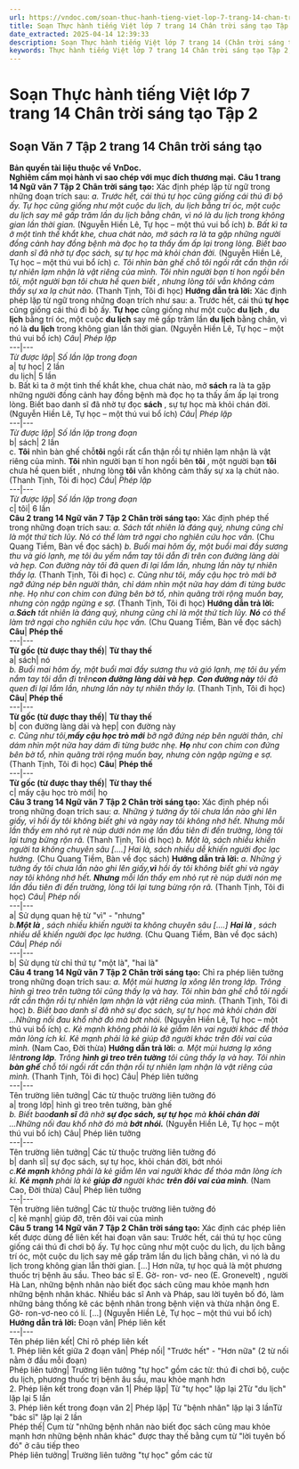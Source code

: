 ```yaml
---
url: https://vndoc.com/soan-thuc-hanh-tieng-viet-lop-7-trang-14-chan-troi-sang-tao-285317
title: Soạn Thực hành tiếng Việt lớp 7 trang 14 Chân trời sáng tạo Tập 2 - VnDoc.com
date_extracted: 2025-04-14 12:39:33
description: Soạn Thực hành tiếng Việt lớp 7 trang 14 (Chân trời sáng tạo) nhằm giúp các em HS đạt kết quả tốt trong quá trình làm bài tập và học tập môn Ngữ văn lớp 7 sách Chân trời sáng tạo.
keywords: Thực hành tiếng Việt lớp 7 trang 14 Chân trời sáng tạo Tập 2,Thực hành tiếng Việt trang 14 lớp 7 Chân trời sáng tạo Tập 2,Soạn Thực hành tiếng Việt lớp 7 trang 14,Soạn bài Thực hành tiếng Việt trang 14 lớp 7,Soạn bài Thực hành tiếng Việt trang 14,Soạn Thực hành tiếng Việt trang 14,Soạn Thực hành tiếng Việt trang 14 lớp 7,soạn văn 7 Thực hành tiếng Việt trang 14,soạn văn 7 bài Thực hành tiếng Việt trang 14,soạn ngữ văn 7 Thực hành tiếng Việt trang 14
---
```


# Soạn Thực hành tiếng Việt lớp 7 trang 14 Chân trời sáng tạo Tập 2
## **Soạn Văn 7 Tập 2 trang 14 Chân trời sáng tạo**
**Bản quyền tài liệu thuộc về VnDoc.  
Nghiêm cấm mọi hành vi sao chép với mục đích thương mại.**
**Câu 1 trang 14 Ngữ văn 7 Tập 2 Chân trời sáng tạo:** Xác định phép lặp từ ngữ trong những đoạn trích sau:
_a. Trước hết, cái thú tự học cũng giống cái thú đi bộ ấy. Tự học cũng giống như một cuộc du lịch, du lịch bằng trí óc, một cuộc du lịch say mê gấp trăm lần du lịch bằng chân, vì nó là du lịch trong không gian lần thời gian._
\(Nguyễn Hiền Lê, Tự học – một thú vui bổ ích\)
_b. Bất kì ta ở một tình thế khắt khe, chua chát nào, mở sách ra là ta gặp những người đồng cảnh hay đồng bệnh mà đọc họ ta thấy ấm ấp lại trong lòng. Biết bao danh sĩ đã nhờ tự đọc sách, sự tự học mà khỏi chán đời._
\(Nguyễn Hiền Lê, Tự học – một thú vui bổ ích\)
_c. Tôi nhìn bàn ghế chỗ tôi ngồi rất cẩn thận rồi tự nhiên lạm nhận là vật riêng của mình. Tôi nhìn người bạn tí hon ngồi bên tôi, một người bạn tôi chưa hề quen biết , nhưng lòng tôi vẫn không cảm thấy sự xa lạ chút nào._
\(Thanh Tịnh, Tôi đi học\)
**Hướng dẫn trả lời:**
Xác định phép lặp từ ngữ trong những đoạn trích như sau:
a. Trước hết, cái thú **tự học** cũng giống cái thú đi bộ ấy. **Tự học** cũng giống như một cuộc **du lịch** , **du lịch** bằng trí óc, một cuộc **du lịch** say mê gấp trăm lần **du lịch** bằng chân, vì nó là **du lịch** trong không gian lần thời gian.
\(Nguyễn Hiền Lê, Tự học – một thú vui bổ ích\)
_Câu_|  _Phép lặp_  
---|---  
 _Từ được lặp_|  _Số lần lặp trong đoạn_  
a| tự học| 2 lần  
du lịch| 5 lần  
b. Bất kì ta ở một tình thế khắt khe, chua chát nào, mở **sách** ra là ta gặp những người đồng cảnh hay đồng bệnh mà đọc họ ta thấy ấm ấp lại trong lòng. Biết bao danh sĩ đã nhờ tự đọc **sách** , sự tự học mà khỏi chán đời.
\(Nguyễn Hiền Lê, Tự học – một thú vui bổ ích\)
_Câu_|  _Phép lặp_  
---|---  
 _Từ được lặp_|  _Số lần lặp trong đoạn_  
b| sách| 2 lần  
c. **Tôi** nhìn bàn ghế chỗ**tôi** ngồi rất cẩn thận rồi tự nhiên lạm nhận là vật riêng của mình. **Tôi** nhìn người bạn tí hon ngồi bên **tôi** , một người bạn **tôi** chưa hề quen biết , nhưng lòng **tôi** vẫn không cảm thấy sự xa lạ chút nào.
\(Thanh Tịnh, Tôi đi học\)
_Câu_|  _Phép lặp_  
---|---  
 _Từ được lặp_|  _Số lần lặp trong đoạn_  
c| tôi| 6 lần  
**Câu 2 trang 14 Ngữ văn 7 Tập 2 Chân trời sáng tạo:** Xác định phép thế trong những đoạn trích sau:
_a. Sách tất nhiên là đáng quý, nhưng cũng chỉ là một thứ tích lũy. Nó có thể làm trở ngại cho nghiên cứu học vấn._
\(Chu Quang Tiềm, Bàn về đọc sách\)
_b. Buổi mai hôm ấy, một buổi mai đầy sương thu và gió lạnh, mẹ tôi âu yếm nắm tay tôi dẫn đi trên con đường làng dài và hẹp. Con đường này tôi đã quen đi lại lắm lần, nhưng lần này tự nhiên thấy lạ._
\(Thanh Tịnh, Tôi đi học\)
_c. Cũng như tôi, mấy cậu học trò mới bỡ ngỡ đứng nép bên người thân, chỉ dám nhìn một nửa hay dám đi từng bước nhẹ. Họ như con chim con đứng bên bờ tổ, nhìn quãng trời rộng muốn bay, nhưng còn ngập ngừng e sợ._
\(Thanh Tịnh, Tôi đi học\)
**Hướng dẫn trả lời:**
_a.**Sách** tất nhiên là đáng quý, nhưng cũng chỉ là một thứ tích lũy. **Nó** có thể làm trở ngại cho nghiên cứu học vấn._
\(Chu Quang Tiềm, Bàn về đọc  sách\)
**Câu**| **Phép thế**  
---|---  
**Từ gốc \(từ được thay thế\)**| **Từ thay thế**  
a| sách| nó  
 _b. Buổi mai hôm ấy, một buổi mai đầy sương thu và gió lạnh, mẹ tôi âu yếm nắm tay tôi dẫn đi trên**con đường làng dài và hẹp**. **Con đường này** tôi đã quen đi lại lắm lần, nhưng lần này tự nhiên thấy lạ._
\(Thanh Tịnh, Tôi đi học\)
**Câu**| **Phép thế**  
---|---  
**Từ gốc \(từ được thay thế\)**| **Từ thay thế**  
b| con đường làng dài và hẹp| con đường này  
 _c. Cũng như tôi,**mấy cậu học trò mới** bỡ ngỡ đứng nép bên người thân, chỉ dám nhìn một nửa hay dám đi từng bước nhẹ. **Họ** như con chim con đứng bên bờ tổ, nhìn quãng trời rộng muốn bay, nhưng còn ngập ngừng e sợ._
\(Thanh Tịnh, Tôi đi học\)
**Câu**| **Phép thế**  
---|---  
**Từ gốc \(từ được thay thế\)**| **Từ thay thế**  
c| mấy cậu học trò mới| họ  
**Câu 3 trang 14 Ngữ văn 7 Tập 2 Chân trời sáng tạo:** Xác định phép nối trong những đoạn trích sau:
_a. Những ý tưởng ấy tôi chưa lần nào ghi lên giấy, vì hồi ấy tôi không biết ghi và ngày nay tôi không nhớ hết. Nhưng mỗi lần thấy em nhỏ rụt rè núp dưới nón mẹ lần đầu tiên đi đến trường, lòng tôi lại tưng bừng rộn rã._
\(Thanh Tịnh, Tôi đi học\)
_b. Một là, sách nhiều khiến người ta không chuyên sâu \[....\] Hai là, sách nhiều dễ khiến người đọc lạc hướng._
\(Chu Quang Tiềm, Bàn về đọc sách\)
**Hướng dẫn trả lời:**
_a. Những ý tưởng ấy tôi chưa lần nào ghi lên giấy,**vì** hồi ấy tôi không biết ghi và ngày nay tôi không nhớ hết. **Nhưng** mỗi lần thấy em nhỏ rụt rè núp dưới nón mẹ lần đầu tiên đi đến trường, lòng tôi lại tưng bừng rộn rã._
\(Thanh Tịnh, Tôi đi học\)
_Câu_|  _Phép nối_  
---|---  
a| Sử dụng quan hệ từ "vì" - "nhưng"  
_b.**Một là** , sách nhiều khiến người ta không chuyên sâu \[....\] **Hai là** , sách nhiều dễ khiến người đọc lạc hướng._
\(Chu Quang Tiềm, Bàn về đọc sách\)
_Câu_|  _Phép nối_  
---|---  
b| Sử dụng từ chỉ thứ tự "một là", "hai là"  
**Câu 4 trang 14 Ngữ văn 7 Tập 2 Chân trời sáng tạo:** Chỉ ra phép liên tưởng trong những đoạn trích sau:
_a. Một mùi hương lạ xông lên trong lớp. Trông hình gì treo trên tường tôi cũng thấy lạ và hay. Tôi nhìn bàn ghế chỗ tôi ngồi rất cẩn thận rồi tự nhiên lạm nhận là vật riêng của mình._
\(Thanh Tịnh, Tôi đi học\)
_b. Biết bao danh sĩ đã nhờ sự đọc sách, sự tự học mà khỏi chán đời ...Những nối đau khổ nhờ đó mà bớt nhói._
\(Nguyễn Hiền Lê, Tự học – một thú vui bổ ích\)
_c. Kẻ mạnh không phải là kẻ giẫm lên vai người khác để thỏa mãn lòng ích kỉ. Kẻ mạnh phải là kẻ giúp đỡ người khác trên đôi vai của mình._
\(Nam Cao, Đời thừa\)
**Hướng dẫn trả lời:**
_a. Một mùi hương lạ xông lên**trong lớp**. Trông **hình gì treo trên tường** tôi cũng thấy lạ và hay. Tôi nhìn **bàn ghế** chỗ tôi ngồi rất cẩn thận rồi tự nhiên lạm nhận là vật riêng của mình._
\(Thanh Tịnh, Tôi đi học\)
Câu| Phép liên tưởng  
---|---  
Tên trường liên tưởng| Các từ thuộc trường liên tưởng đó  
a| trong lớp| hình gì treo trên tường, bàn ghế  
 _b. Biết bao**danh sĩ** đã nhờ **sự đọc sách, sự tự học** mà **khỏi chán đời** ...Những nối đau khổ nhờ đó mà **bớt nhói.**_
\(Nguyễn Hiền Lê, Tự học – một thú vui bổ ích\)
Câu| Phép liên tưởng  
---|---  
Tên trường liên tưởng| Các từ thuộc trường liên tưởng đó  
b| danh sĩ| sự đọc sách, sự tự học, khỏi chán đời, bớt nhói  
 _c.**Kẻ mạnh** không phải là kẻ giẫm lên vai người khác để thỏa mãn lòng ích kỉ. **Kẻ mạnh** phải là kẻ **giúp đỡ** người khác **trên đôi vai của mình**._
\(Nam Cao, Đời thừa\)
Câu| Phép liên tưởng  
---|---  
Tên trường liên tưởng| Các từ thuộc trường liên tưởng đó  
c| kẻ mạnh| giúp đỡ, trên đôi vai của mình  
**Câu 5 trang 14 Ngữ văn 7 Tập 2 Chân trời sáng tạo:** Xác định các phép liên kết được dùng để liên kết hai đoạn văn sau:
Trước hết, cái thú tự học cũng giống cái thú đi chơi bộ ấy. Tự học cũng như một cuộc du lịch, du lịch bằng trí óc, một cuộc du lịch say mê gấp trăm lần du lịch bằng chân, vì nó là du lịch trong không gian lẫn thời gian. \[...\]
Hơn nữa, tự học quả là một phương thuốc trị bệnh âu sầu. Theo bác sĩ E. Gờ- ron- vơ- neo \(E. Gronevelt\) , người Hà Lan, những bệnh nhân nào biết đọc sách cũng mau khỏe mạnh hơn những bệnh nhân khác. Nhiều bác sĩ Anh và Pháp, sau lời tuyên bố đó, làm những bảng thống kê các bệnh nhân trong bệnh viện và thừa nhận ông E. Gờ- ron-vơ-neo có lí. \[...\]
\(Nguyễn Hiền Lê, Tự học – một thú vui bổ ích\)
**Hướng dẫn trả lời:**
Đoạn văn| Phép liên kết  
---|---  
Tên phép liên kết| Chỉ rõ phép liên kết  
1\. Phép liên kết giữa 2 đoạn văn| Phép nối| "Trước hết" - "Hơn nữa" \(2 từ nối nằm ở đầu mỗi đoạn\)  
Phép liên tưởng| Trường liên tưởng "tự học" gồm các từ: thú đi chơi bộ, cuộc du lịch, phương thuốc trị bệnh âu sầu, mau khỏe mạnh hơn  
2\. Phép liên kết trong đoạn văn 1| Phép lặp| Từ "tự học" lặp lại 2Từ "du lịch" lặp lại 5 lần  
3\. Phép liên kết trong đoạn văn 2| Phép lặp| Từ "bệnh nhân" lặp lại 3 lầnTừ "bác sĩ" lặp lại 2 lần  
Phép thế| Cụm từ "những bệnh nhân nào biết đọc sách cũng mau khỏe mạnh hơn những bệnh nhân khác" được thay thế bằng cụm từ "lời tuyên bố đó" ở câu tiếp theo  
Phép liên tưởng| Trường liên tưởng "tự học" gồm các từ
